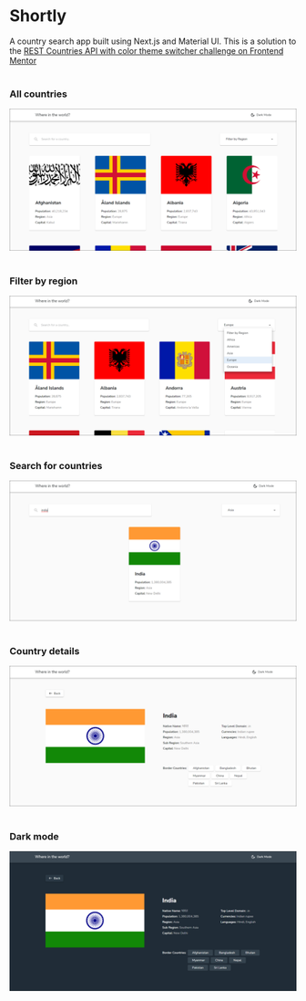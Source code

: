 # Shortly

A country search app built using Next.js and Material UI.
This is a solution to the [REST Countries API with color theme switcher challenge on Frontend Mentor](https://www.frontendmentor.io/challenges/rest-countries-api-with-color-theme-switcher-5cacc469fec04111f7b848ca)
<br />
<br />

### All countries

![Home](./app-screenshots/home.png)
<br />
<br />

### Filter by region

![Filter by region dropdown](./app-screenshots/filter.png)
<br />
<br />

### Search for countries

![Shortened results](./app-screenshots/search.png)
<br />
<br />

### Country details

![Country details](./app-screenshots/details.png)
<br />
<br />

### Dark mode

![Dark mode](./app-screenshots/dark-mode.png)
